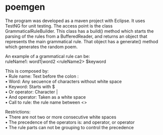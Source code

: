# poemgen

The program was developed as a maven project with Eclipse. It uses TestNG for unit testing. The access point is the class GrammaticalRuleBuilder. This class has a build() method which starts the parsing of the rules from a BufferedReader, and returns an object that represents the main grammatical rule. That object has a generate() method which generates the random poem.

An example of a grammatical rule can be:<br/>
ruleName1: word1|word2 &lt;ruleName2&gt; $keyword

This is composed by:<br/>
•	Rule name: Text before the colon :<br/>
•	Word: Any secuence of characters without white space<br/>
•	Keyword: Starts with $<br/>
•	Or operator: Character |<br/>
•	And operator: Taken as a white space<br/>
•	Call to rule: the rule name between &lt;&gt;<br/>

Restrictions:<br/>
•	There are not two or more consecutive white spaces <br/>
•	The precedence of the operators is: and operator, or operator<br/>
•	The rule parts can not be grouping to control the precedence<br/>
